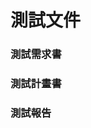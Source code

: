 # 測試文件

### 測試需求書

### 測試計畫書

### 測試報告


<!--
[軟體/系統測試計畫書(STP) - ppt及pdf下載回](http://www.krispmschool.com/share/sw_docs/software_test_plan.php)
-->